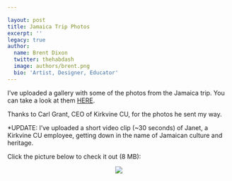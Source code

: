 ```yaml
---

layout: post
title: Jamaica Trip Photos
excerpt: ''
legacy: true
author:
  name: Brent Dixon
  twitter: thehabdash
  image: authors/brent.png
  bio: 'Artist, Designer, Educator'
---
```


<p>I&#8217;ve uploaded a gallery with some of the photos from the Jamaica trip. You can take a look at them <a href='http://opensourcecu.com/jamaica/index.html'><span class="caps">HERE</span></a>.</p>
<p>Thanks to Carl Grant, <span class='caps'><span class="caps">CEO</span></span> of Kirkvine CU, for the photos he sent my way.</p>
<p>*UPDATE: I&#8217;ve uploaded a short video clip (~30 seconds) of Janet, a Kirkvine CU employee, getting down in the name of Jamaican culture and heritage.</p>
<p>Click the picture below to check it out (8 MB):</p>
<center><a href='http://www.opensourcecu.com/jamaica/song-and-dance.avi'><img src='http://opensourcecu.com/jamaica/videothumb.jpg'/></a></center>